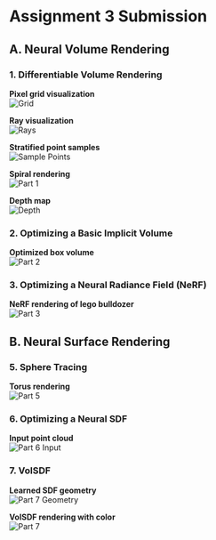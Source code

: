 # Assignment 3 Submission

## A. Neural Volume Rendering

### 1. Differentiable Volume Rendering

**Pixel grid visualization**  
![Grid](images/grid.png)

**Ray visualization**  
![Rays](images/rays.png)

**Stratified point samples**  
![Sample Points](images/sample_points.png)

**Spiral rendering**   
![Part 1](images/part_1.gif)

**Depth map**  
![Depth](images/depth.png)

### 2. Optimizing a Basic Implicit Volume

**Optimized box volume**  
![Part 2](images/part_2.gif)

### 3. Optimizing a Neural Radiance Field (NeRF)

**NeRF rendering of lego bulldozer**  
![Part 3](images/part_3.gif)

## B. Neural Surface Rendering

### 5. Sphere Tracing

**Torus rendering**  
![Part 5](images/part_5.gif)

### 6. Optimizing a Neural SDF

**Input point cloud**  
![Part 6 Input](images/part_6_input.gif)

### 7. VolSDF

**Learned SDF geometry**  
![Part 7 Geometry](images/part_7_geometry.gif)

**VolSDF rendering with color**  
![Part 7](images/part_7.gif)